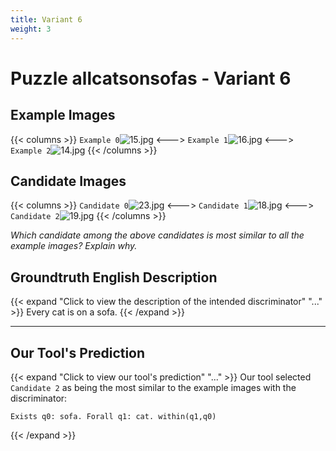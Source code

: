 ```yaml
---
title: Variant 6
weight: 3
---
```


# Puzzle allcatsonsofas - Variant 6

## Example Images
{{< columns >}}
`Example 0`![15.jpg](/natscene_data/images/15.jpg)
<--->
`Example 1`![16.jpg](/natscene_data/images/16.jpg)
<--->
`Example 2`![14.jpg](/natscene_data/images/14.jpg)
{{< /columns >}}

## Candidate Images
{{< columns >}}
`Candidate 0`![23.jpg](/natscene_data/images/23.jpg)
<--->
`Candidate 1`![18.jpg](/natscene_data/images/18.jpg)
<--->
`Candidate 2`![19.jpg](/natscene_data/images/19.jpg)
{{< /columns >}}

*Which candidate among the above candidates is most similar to all the example images? Explain why.*

## Groundtruth English Description

{{< expand "Click to view the description of the intended discriminator" "..." >}}
Every cat is on a sofa.
{{< /expand >}}

---



## Our Tool's Prediction

{{< expand "Click to view our tool's prediction" "..." >}}
Our tool selected `Candidate 2` as being the most similar to the example images with the discriminator:
```plaintext
Exists q0: sofa. Forall q1: cat. within(q1,q0)
```
{{< /expand >}}
